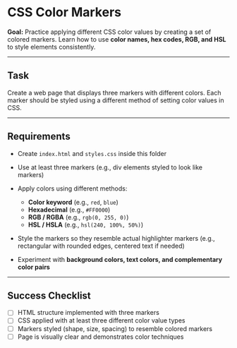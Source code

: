 # CSS Color Markers

**Goal:**
Practice applying different CSS color values by creating a set of colored markers. Learn how to use **color names, hex codes, RGB, and HSL** to style elements consistently.

---

## Task

Create a web page that displays three markers with different colors. Each marker should be styled using a different method of setting color values in CSS.

---

## Requirements

* Create `index.html` and `styles.css` inside this folder
* Use at least three markers (e.g., div elements styled to look like markers)
* Apply colors using different methods:

  * **Color keyword** (e.g., `red`, `blue`)
  * **Hexadecimal** (e.g., `#FF0000`)
  * **RGB / RGBA** (e.g., `rgb(0, 255, 0)`)
  * **HSL / HSLA** (e.g., `hsl(240, 100%, 50%)`)
* Style the markers so they resemble actual highlighter markers (e.g., rectangular with rounded edges, centered text if needed)
* Experiment with **background colors, text colors, and complementary color pairs**

---

## Success Checklist

* [ ] HTML structure implemented with three markers
* [ ] CSS applied with at least three different color value types
* [ ] Markers styled (shape, size, spacing) to resemble colored markers
* [ ] Page is visually clear and demonstrates color techniques
